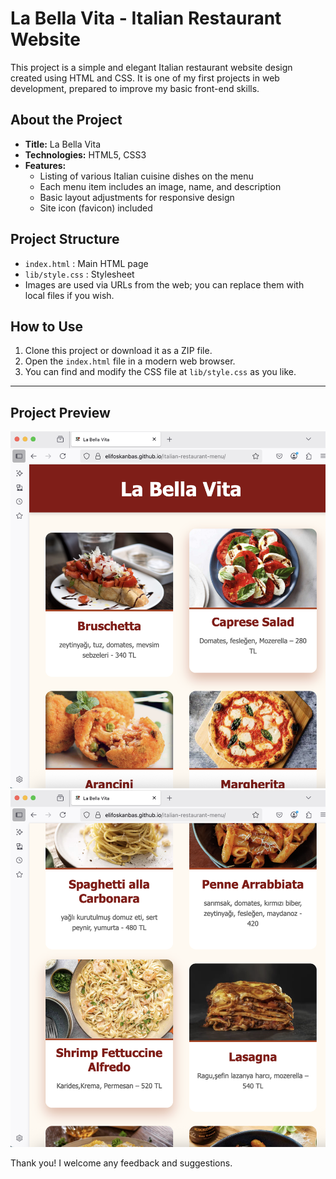 # La Bella Vita - Italian Restaurant Website

This project is a simple and elegant Italian restaurant website design created using HTML and CSS. It is one of my first projects in web development, prepared to improve my basic front-end skills.

## About the Project

- **Title:** La Bella Vita  
- **Technologies:** HTML5, CSS3  
- **Features:**  
  - Listing of various Italian cuisine dishes on the menu  
  - Each menu item includes an image, name, and description  
  - Basic layout adjustments for responsive design  
  - Site icon (favicon) included

## Project Structure

- `index.html` : Main HTML page  
- `lib/style.css` : Stylesheet  
- Images are used via URLs from the web; you can replace them with local files if you wish.

## How to Use

1. Clone this project or download it as a ZIP file.  
2. Open the `index.html` file in a modern web browser.  
3. You can find and modify the CSS file at `lib/style.css` as you like.  

---

## Project Preview

![Menu Image 1](images/1.png)
![Menu Image 2](images/2.png)

Thank you! I welcome any feedback and suggestions.  
